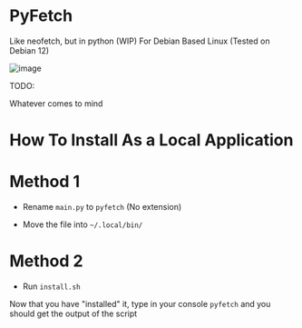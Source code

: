 # PyFetch
Like neofetch, but in python (WIP) For Debian Based Linux (Tested on Debian 12)

![image](https://github.com/RobiTheGit/PyFetch/assets/94720060/157530cf-dd46-4af5-b18b-0026fdef02e1)


TODO:

Whatever comes to mind


# How To Install As a Local Application

# Method 1

*  Rename `main.py` to `pyfetch` (No extension)

*  Move the file into `~/.local/bin/`

# Method 2
* Run `install.sh`

Now that you have "installed" it, type in your console `pyfetch` and you should get the output of the script
